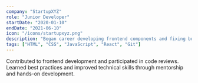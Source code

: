 ```yaml
---
company: "StartupXYZ"
role: "Junior Developer"
startDate: "2020-01-10"
endDate: "2021-06-10"
icon: "/icons/startupxyz.png"
description: "Began career developing frontend components and fixing bugs. Gained experience with version control and agile development practices."
tags: ["HTML", "CSS", "JavaScript", "React", "Git"]
---
```


Contributed to frontend development and participated in code reviews. Learned best practices and improved technical skills through mentorship and hands-on development.

